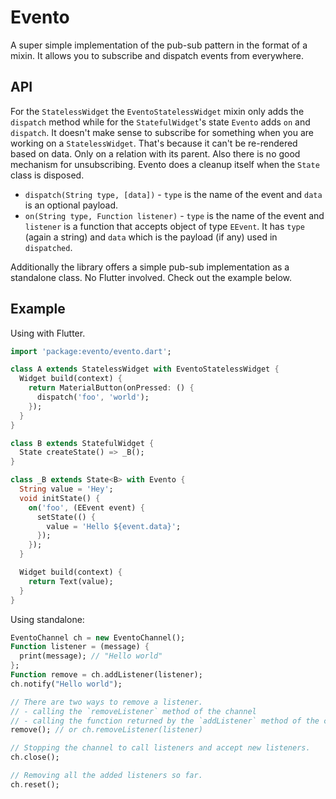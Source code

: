 # Evento

A super simple implementation of the pub-sub pattern in the format of a mixin. It allows you to subscribe and dispatch events from everywhere.

## API

For the `StatelessWidget` the `EventoStatelessWidget` mixin only adds the `dispatch` method while for the `StatefulWidget`'s state `Evento` adds `on` and `dispatch`. It doesn't make sense to subscribe for something when you are working on a `StatelessWidget`. That's because it can't be re-rendered based on data. Only on a relation with its parent. Also there is no good mechanism for unsubscribing. Evento does a cleanup itself when the `State` class is disposed.

* `dispatch(String type, [data])` - `type` is the name of the event and `data` is an optional payload.
* `on(String type, Function listener)` - `type` is the name of the event and `listener` is a function that accepts object of type `EEvent`. It has `type` (again a string) and `data` which is the payload (if any) used in `dispatched`.

Additionally the library offers a simple pub-sub implementation as a standalone class. No Flutter involved. Check out the example below.

## Example 

Using with Flutter.

```dart
import 'package:evento/evento.dart';

class A extends StatelessWidget with EventoStatelessWidget {
  Widget build(context) {
    return MaterialButton(onPressed: () {
      dispatch('foo', 'world');
    });
  }
}

class B extends StatefulWidget {
  State createState() => _B();
}

class _B extends State<B> with Evento {
  String value = 'Hey';
  void initState() {
    on('foo', (EEvent event) {
      setState(() {
        value = 'Hello ${event.data}';
      });
    });
  }

  Widget build(context) {
    return Text(value);
  }
}
```

Using standalone:

```dart
EventoChannel ch = new EventoChannel();
Function listener = (message) {
  print(message); // "Hello world"
};
Function remove = ch.addListener(listener);
ch.notify("Hello world");

// There are two ways to remove a listener.
// - calling the `removeListener` method of the channel
// - calling the function returned by the `addListener` method of the channel
remove(); // or ch.removeListener(listener)

// Stopping the channel to call listeners and accept new listeners.
ch.close();

// Removing all the added listeners so far.
ch.reset();
```